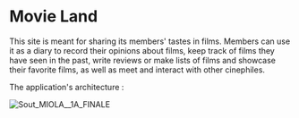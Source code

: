 # Movie Land


This site is meant for sharing its members' tastes in films. Members can use it as a diary to record their opinions about films, keep track of films they have seen in the past, write reviews or make lists of films and showcase their favorite films, as well as meet and interact with other cinephiles.



The application's architecture : 

![Sout_MIOLA__1A_FINALE](https://user-images.githubusercontent.com/70114659/189531981-2b5316db-8cda-4b1b-abbf-28c2610398ce.jpg)
